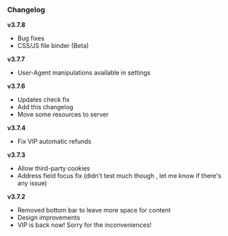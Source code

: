 ### Changelog
**v3.7.8**
- Bug fixes
- CSS/JS file binder (Beta)

**v3.7.7**
- User-Agent manipulations available in settings

**v3.7.6**
- Updates check fix
- Add this changelog
- Move some resources to server

**v3.7.4**
- Fix VIP automatic refunds 
  
**v3.7.3**
- Allow third-party cookies
- Address field focus fix (didn't test much though , let me know if there's any issue)
  
**v3.7.2**
- Removed bottom bar to leave more space for content
- Design improvements
- VIP is back now! Sorry for the inconveniences!
